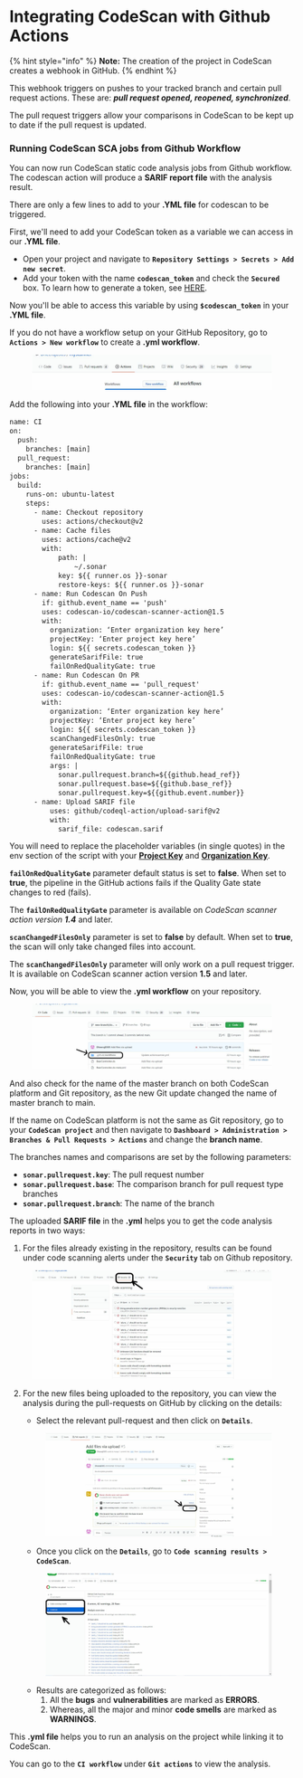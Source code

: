 # Integrating CodeScan with Github Actions

{% hint style="info" %}
**Note:** The creation of the project in CodeScan creates a webhook in GitHub.
{% endhint %}

This webhook triggers on pushes to your tracked branch and certain pull request actions. These are: _**pull request opened, reopened, synchronized**_.

The pull request triggers allow your comparisons in CodeScan to be kept up to date if the pull request is updated.

### Running CodeScan SCA jobs from Github Workflow <a href="#running-codescan-sca-jobs-from-github-workflow" id="running-codescan-sca-jobs-from-github-workflow"></a>

You can now run CodeScan static code analysis jobs from Github workflow. The codescan action will produce a **SARIF report file** with the analysis result.

There are only a few lines to add to your **.YML file** for codescan to be triggered.

First, we'll need to add your CodeScan token as a variable we can access in our **.YML file**.

* Open your project and navigate to **`Repository Settings > Secrets > Add new secret`**.
* Add your token with the name **`codescan_token`** and check the **`Secured`** box. To learn how to generate a token, see [HERE](https://knowledgebase.autorabit.com/codescan/docs/generate-a-security-token).

Now you'll be able to access this variable by using **`$codescan_token`** in your **.YML file**.

If you do not have a workflow setup on your GitHub Repository, go to **`Actions > New workflow`** to create a **.yml workflow**.

<figure><img src="../../../../.gitbook/assets/image (522).png" alt=""><figcaption></figcaption></figure>

Add the following into your **.YML file** in the workflow:

```none
name: CI 
on: 
  push: 
    branches: [main] 
  pull_request: 
    branches: [main] 
jobs: 
  build: 
    runs-on: ubuntu-latest 
    steps: 
      - name: Checkout repository 
        uses: actions/checkout@v2 
      - name: Cache files 
        uses: actions/cache@v2 
        with: 
            path: | 
                ~/.sonar 
            key: ${{ runner.os }}-sonar 
            restore-keys: ${{ runner.os }}-sonar 
      - name: Run Codescan On Push 
        if: github.event_name == 'push' 
        uses: codescan-io/codescan-scanner-action@1.5 
        with: 
          organization: ‘Enter organization key here’ 
          projectKey: ‘Enter project key here’ 
          login: ${{ secrets.codescan_token }} 
          generateSarifFile: true 
          failOnRedQualityGate: true 
      - name: Run Codescan On PR 
        if: github.event_name == 'pull_request' 
        uses: codescan-io/codescan-scanner-action@1.5 
        with: 
          organization: ‘Enter organization key here’ 
          projectKey: ‘Enter project key here’ 
          login: ${{ secrets.codescan_token }} 
          scanChangedFilesOnly: true 
          generateSarifFile: true 
          failOnRedQualityGate: true 
          args: | 
            sonar.pullrequest.branch=${{github.head_ref}} 
            sonar.pullrequest.base=${{github.base_ref}} 
            sonar.pullrequest.key=${{github.event.number}} 
      - name: Upload SARIF file 
          uses: github/codeql-action/upload-sarif@v2 
          with: 
            sarif_file: codescan.sarif 
```

You will need to replace the placeholder variables (in single quotes) in the env section of the script with your [**Project Key**](https://knowledgebase.autorabit.com/codescan/docs/finding-your-project-key) and [**Organization Key**](https://knowledgebase.autorabit.com/codescan/docs/finding-your-organization-keys).

**`failOnRedQualityGate`** parameter default status is set to **false**. When set to **true**, the pipeline in the GitHub actions fails if the Quality Gate state changes to red (fails).

The **`failOnRedQualityGate`** parameter is available on _CodeScan scanner action version **1.4**_ and later.

**`scanChangedFilesOnly`** parameter is set to **false** by default.  When set to **true**, the scan will only take changed files into account.

The **`scanChangedFilesOnly`** parameter will only work on a pull request trigger.  It is available on CodeScan scanner action version **1.5** and later.

Now, you will be able to view the **.yml workflow** on your repository.

<figure><img src="../../../../.gitbook/assets/image (523).png" alt=""><figcaption></figcaption></figure>

And also check for the name of the master branch on both CodeScan platform and Git repository, as the new Git update changed the name of master branch to main.

If the name on CodeScan platform is not the same as Git repository, go to your **`CodeScan project`** and then navigate to **`Dashboard > Administration > Branches & Pull Requests > Actions`** and change the **branch name**.

The branches names and comparisons are set by the following parameters:

* **`sonar.pullrequest.key`**: The pull request number
* **`sonar.pullrequest.base`**: The comparison branch for pull request type branches
* **`sonar.pullrequest.branch`**: The name of the branch

The uploaded **SARIF file** in the **.yml** helps you to get the code analysis reports in two ways:

1. For the files already existing in the repository, results can be found under code scanning alerts under the **`Security`** tab on Github repository.

<figure><img src="../../../../.gitbook/assets/image (524).png" alt=""><figcaption></figcaption></figure>

2.  For the new files being uploaded to the repository, you can view the analysis during the pull-requests on GitHub by clicking on the details:

    * Select the relevant pull-request and then click on **`Details`**.

    <figure><img src="../../../../.gitbook/assets/image (525).png" alt=""><figcaption></figcaption></figure>

    * Once you click on the **`Details`**, go to **`Code scanning results > CodeScan`**.

    <figure><img src="../../../../.gitbook/assets/image (526).png" alt=""><figcaption></figcaption></figure>

    * Results are categorized as follows:
      1. All the **bugs** and **vulnerabilities** are marked as **ERRORS**.
      2. Whereas, all the major and minor **code smells** are marked as **WARNINGS**.

This **.yml file** helps you to run an analysis on the project while linking it to CodeScan.

You can go to the **`CI workflow`** under **`Git actions`** to view the analysis.
